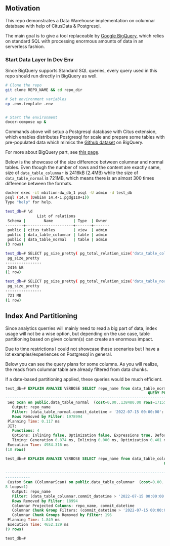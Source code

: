## Motivation
This repo demonstrates a Data Warehouse implementation on columnar database with help of CitusData & Postgresql.

The main goal is to give a tool replaceable by [Google BigQuery](https://cloud.google.com/bigquery/), which relies on standard SQL with processing enormous amounts of data in an serverless fashion.


### Start Data Layer In Dev Env
Since BigQuery supports Standard SQL queries, every query used in this repo should run directly in BigQuery as well. 


```bash
# Clone the repo
git clone REPO_NAME && cd repo_dir

# Set environment variables
cp .env.template .env


# Start the environment
docer-compose up &

```

Commands above will setup a Postgresql database with Citus extension, which enables distributes Postgresql for scale and prepare some tables with pre-populated data which mimics the [Github dataset](https://cloud.google.com/blog/topics/public-datasets/github-on-bigquery-analyze-all-the-open-source-code) on BigQuery.

For more about BigQuery part, see [this page](./bigquery.md).


Below is the showcase of the size difference between columnar and normal tables. Even though the number of rows and the content are exactly same, size of `data_table_columnar` is 2416kB (2.4MB) while the size of `data_table_normal` is 721MB, which means there is an almost 300 times difference between the formats.
```sh
docker exec -it mbition-dw_db_1 psql -U admin -d test_db
psql (14.4 (Debian 14.4-1.pgdg110+1))
Type "help" for help.

test_db=# \d
              List of relations
 Schema |        Name         | Type  | Owner 
--------+---------------------+-------+-------
 public | citus_tables        | view  | admin
 public | data_table_columnar | table | admin
 public | data_table_normal   | table | admin
(3 rows)

test_db=# SELECT pg_size_pretty( pg_total_relation_size('data_table_columnar'));
 pg_size_pretty 
----------------
 2416 kB
(1 row)

test_db=# SELECT pg_size_pretty( pg_total_relation_size('data_table_normal'));
 pg_size_pretty 
----------------
 721 MB
(1 row)
```

## Index And Partitioning
Since analytics querries will mainly need to read a big part of data, index usage will not be a wise option, but depending on the use case, table partitioning based on given column(s) can create an enormous impact.

Due to time restrictions I could not showcase these scenarios but I have a lot examples/experiences on Postgresql in general.

Below you can see the query plans for some columns. As you will realize, the reads from columnar table are already filtered from data chunks.

If a date-based partitioning applied, these queries would be much efficient.


```sql
test_db=# EXPLAIN ANALYZE VERBOSE SELECT repo_name from data_table_normal where commit_datetime > '2022-07-15';
                                                               QUERY PLAN                                                                
-----------------------------------------------------------------------------------------------------------------------------------------
 Seq Scan on public.data_table_normal  (cost=0.00..138480.00 rows=1715522 width=16) (actual time=153.574..2753.774 rows=1713768 loops=1)
   Output: repo_name
   Filter: (data_table_normal.commit_datetime > '2022-07-15 00:00:00'::timestamp without time zone)
   Rows Removed by Filter: 1978994
 Planning Time: 0.117 ms
 JIT:
   Functions: 4
   Options: Inlining false, Optimization false, Expressions true, Deforming true
   Timing: Generation 0.874 ms, Inlining 0.000 ms, Optimization 0.401 ms, Emission 2.627 ms, Total 3.902 ms
 Execution Time: 4984.316 ms
(10 rows)

test_db=# EXPLAIN ANALYZE VERBOSE SELECT repo_name from data_table_columnar where commit_datetime > '2022-07-15';
                                                                      QUERY PLAN                                                            
           
--------------------------------------------------------------------------------------------------------------------------------------------
-----------
 Custom Scan (ColumnarScan) on public.data_table_columnar  (cost=0.00..48.96 rows=1230921 width=32) (actual time=9.631..2436.225 rows=171376
8 loops=1)
   Output: repo_name
   Filter: (data_table_columnar.commit_datetime > '2022-07-15 00:00:00'::timestamp without time zone)
   Rows Removed by Filter: 18994
   Columnar Projected Columns: repo_name, commit_datetime
   Columnar Chunk Group Filters: (commit_datetime > '2022-07-15 00:00:00'::timestamp without time zone)
   Columnar Chunk Groups Removed by Filter: 196
 Planning Time: 1.849 ms
 Execution Time: 4652.129 ms
(9 rows)

test_db=# 

```

